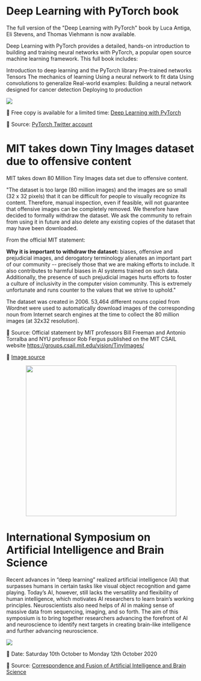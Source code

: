 # Deep Learning with PyTorch book
The full version of the "Deep Learning with PyTorch" book by Luca Antiga, Eli Stevens, and Thomas Viehmann is now available.

Deep Learning with PyTorch provides a detailed, hands-on introduction to building and training neural networks with PyTorch, a popular open source machine learning framework. This full book includes:

Introduction to deep learning and the PyTorch library
Pre-trained networks
Tensors
The mechanics of learning
Using a neural network to fit data
Using convolutions to generalize
Real-world examples: Building a neural network designed for cancer detection
Deploying to production

[<img src="https://github.com/Machine-Learning-Tokyo/AI-ML-Newsletter/blob/master/images/deep-learning-with-pytorch.png"/>](https://pytorch.org/deep-learning-with-pytorch)

📌 Free copy is available for a limited time: [Deep Learning with PyTorch](https://pytorch.org/deep-learning-with-pytorch)

📌 Source: [PyTorch Twitter account](https://twitter.com/PyTorch/status/1280180078966530053?s=20)


# MIT takes down Tiny Images dataset due to offensive content

MIT takes down 80 Million Tiny Images data set due to offensive content.

"The dataset is too large (80 million images) and the images are so small (32 x 32 pixels) that it can be difficult for people to visually recognize its content. Therefore, manual inspection, even if feasible, will not guarantee that offensive images can be completely removed. We therefore have decided to formally withdraw the dataset. We ask the community to refrain from using it in future and also delete any existing copies of the dataset that may have been downloaded. 

From the official MIT statement:

**Why it is important to withdraw the dataset:** biases, offensive and prejudicial images, and derogatory terminology alienates an important part of our community -- precisely those that we are making efforts to include. It also contributes to harmful biases in AI systems trained on such data. Additionally, the presence of such prejudicial images hurts efforts to foster a culture of inclusivity in the computer vision community. This is extremely unfortunate and runs counter to the values that we strive to uphold."

The dataset was created in 2006. 53,464 different nouns copied from Wordnet were used to automatically download images of the corresponding noun from Internet search engines at the time to collect the 80 million images (at 32x32 resolution).


📌 Source: Official statement by MIT professors Bill Freeman and Antonio Torralba and NYU professor Rob Fergus published on the MIT CSAIL website https://groups.csail.mit.edu/vision/TinyImages/

📌 [Image source](https://venturebeat.com/2020/07/01/mit-takes-down-80-million-tiny-images-data-set-due-to-racist-and-offensive-content/)

[<p align="center"><img src="https://github.com/Machine-Learning-Tokyo/AI-ML-Newsletter/blob/master/images/tinyimages.png" width="400" /></p>](https://venturebeat.com/2020/07/01/mit-takes-down-80-million-tiny-images-data-set-due-to-racist-and-offensive-content/)

# International Symposium on Artificial Intelligence and Brain Science

Recent advances in “deep learning” realized artificial intelligence (AI) that surpasses humans in certain tasks like visual object recognition and game playing. Today’s AI, however, still lacks the versatility and flexibility of human intelligence, which motivates AI researchers to learn brain’s working principles. Neuroscientists also need helps of AI in making sense of massive data from sequencing, imaging, and so forth. The aim of this symposium is to bring together researchers advancing the forefront of AI and neuroscience to identify next targets in creating brain-like intelligence and further advancing neuroscience.


[<img src="https://github.com/Machine-Learning-Tokyo/AI-ML-Newsletter/blob/master/images/ai_brain_symposium.jpg"/>](http://www.brain-ai.jp/symposium2020/)


📌 Date: Saturday 10th October to Monday 12th October 2020

📌 Source: [Correspondence and Fusion of Artificial Intelligence and Brain Science](http://www.brain-ai.jp/symposium2020/)

